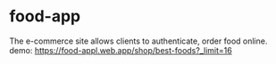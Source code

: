 # food-app
The e-commerce site allows clients to authenticate, order food online.
demo: https://food-appl.web.app/shop/best-foods?_limit=16
